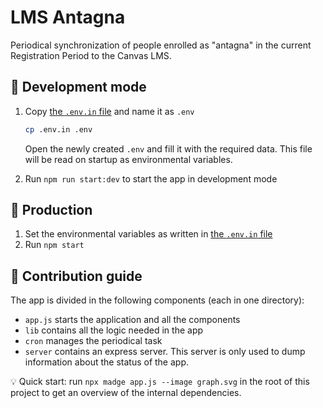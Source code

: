 # LMS Antagna

Periodical synchronization of people enrolled as "antagna" in the current Registration Period to the Canvas LMS.

## :wrench: Development mode

1.  Copy [the `.env.in` file][env-in] and name it as `.env`

    ```sh
    cp .env.in .env
    ```

    Open the newly created `.env` and fill it with the required data. This file will be read on startup as environmental variables.

2.  Run `npm run start:dev` to start the app in development mode

## :rocket: Production

1.  Set the environmental variables as written in [the `.env.in` file][env-in]
2.  Run `npm start`

## :rainbow: Contribution guide

The app is divided in the following components (each in one directory):

- `app.js` starts the application and all the components
- `lib` contains all the logic needed in the app
- `cron` manages the periodical task
- `server` contains an express server. This server is only used to dump information about the status of the app.

:bulb: Quick start: run `npx madge app.js --image graph.svg` in the root of this project to get an overview of the internal dependencies.

[env-in]: https://github.com/KTH/lms-antagna/blob/master/.env.in


